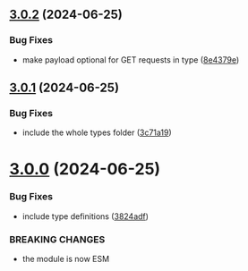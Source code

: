 ## [3.0.2](https://github.com/podium-lib/test-utils/compare/v3.0.1...v3.0.2) (2024-06-25)


### Bug Fixes

* make payload optional for GET requests in type ([8e4379e](https://github.com/podium-lib/test-utils/commit/8e4379eb072279595e87b856e4977608963152d1))

## [3.0.1](https://github.com/podium-lib/test-utils/compare/v3.0.0...v3.0.1) (2024-06-25)


### Bug Fixes

* include the whole types folder ([3c71a19](https://github.com/podium-lib/test-utils/commit/3c71a191113b2c953b6595d44c9f95f510379ecd))

# [3.0.0](https://github.com/podium-lib/test-utils/compare/v2.5.2...v3.0.0) (2024-06-25)


### Bug Fixes

* include type definitions ([3824adf](https://github.com/podium-lib/test-utils/commit/3824adffea950256c3e8e20d283fd255d89ffc0d))


### BREAKING CHANGES

* the module is now ESM
